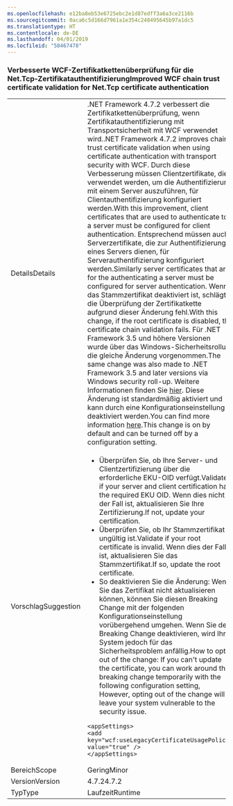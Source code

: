 ```yaml
---
ms.openlocfilehash: e12ba8eb53e6725ebc2e1d87edff3a6a3ce2116b
ms.sourcegitcommit: 0aca6c5d166d7961a1e354c248495645b97a1dc5
ms.translationtype: HT
ms.contentlocale: de-DE
ms.lasthandoff: 04/01/2019
ms.locfileid: "58467478"
---
```

### <a name="improved-wcf-chain-trust-certificate-validation-for-nettcp-certificate-authentication"></a><span data-ttu-id="f4d9f-101">Verbesserte WCF-Zertifikatkettenüberprüfung für die Net.Tcp-Zertifikatauthentifizierung</span><span class="sxs-lookup"><span data-stu-id="f4d9f-101">Improved WCF chain trust certificate validation for Net.Tcp certificate authentication</span></span>

|   |   |
|---|---|
|<span data-ttu-id="f4d9f-102">Details</span><span class="sxs-lookup"><span data-stu-id="f4d9f-102">Details</span></span>|<span data-ttu-id="f4d9f-103">.NET Framework 4.7.2 verbessert die Zertifikatkettenüberprüfung, wenn Zertifikatauthentifizierung mit Transportsicherheit mit WCF verwendet wird.</span><span class="sxs-lookup"><span data-stu-id="f4d9f-103">.NET Framework 4.7.2 improves chain trust certificate validation when using certificate authentication with transport security with WCF.</span></span> <span data-ttu-id="f4d9f-104">Durch diese Verbesserung müssen Clientzertifikate, die verwendet werden, um die Authentifizierung mit einem Server auszuführen, für Clientauthentifizierung konfiguriert werden.</span><span class="sxs-lookup"><span data-stu-id="f4d9f-104">With this improvement, client certificates that are used to authenticate to a server must be configured for client authentication.</span></span>  <span data-ttu-id="f4d9f-105">Entsprechend müssen auch Serverzertifikate, die zur Authentifizierung eines Servers dienen, für Serverauthentifizierung konfiguriert werden.</span><span class="sxs-lookup"><span data-stu-id="f4d9f-105">Similarly server certificates that are for the authenticating a server must be configured for server authentication.</span></span> <span data-ttu-id="f4d9f-106">Wenn das Stammzertifikat deaktiviert ist, schlägt die Überprüfung der Zertifikatkette aufgrund dieser Änderung fehl.</span><span class="sxs-lookup"><span data-stu-id="f4d9f-106">With this change, if the root certificate is disabled, the certificate chain validation fails.</span></span> <span data-ttu-id="f4d9f-107">Für .NET Framework 3.5 und höhere Versionen wurde über das Windows-Sicherheitsrollup die gleiche Änderung vorgenommen.</span><span class="sxs-lookup"><span data-stu-id="f4d9f-107">The same change was also made to .NET Framework 3.5 and later versions via Windows security roll-up.</span></span> <span data-ttu-id="f4d9f-108">Weitere Informationen finden Sie [hier](https://support.microsoft.com/en-us/help/4055269/security-only-update-for-net-framework-3-5-1-4-5-2-4-6-4-6-1-4-6-2-4-7). Diese Änderung ist standardmäßig aktiviert und kann durch eine Konfigurationseinstellung deaktiviert werden.</span><span class="sxs-lookup"><span data-stu-id="f4d9f-108">You can find more information [here](https://support.microsoft.com/en-us/help/4055269/security-only-update-for-net-framework-3-5-1-4-5-2-4-6-4-6-1-4-6-2-4-7).This change is on by default and can be turned off by a configuration setting.</span></span>|
|<span data-ttu-id="f4d9f-109">Vorschlag</span><span class="sxs-lookup"><span data-stu-id="f4d9f-109">Suggestion</span></span>|<ul><li><span data-ttu-id="f4d9f-110">Überprüfen Sie, ob Ihre Server- und Clientzertifizierung über die erforderliche EKU-OID verfügt.</span><span class="sxs-lookup"><span data-stu-id="f4d9f-110">Validate if your server and client certification has the required EKU OID.</span></span> <span data-ttu-id="f4d9f-111">Wenn dies nicht der Fall ist, aktualisieren Sie Ihre Zertifizierung.</span><span class="sxs-lookup"><span data-stu-id="f4d9f-111">If not, update your certification.</span></span></li><li><span data-ttu-id="f4d9f-112">Überprüfen Sie, ob Ihr Stammzertifikat ungültig ist.</span><span class="sxs-lookup"><span data-stu-id="f4d9f-112">Validate if your root certificate is invalid.</span></span> <span data-ttu-id="f4d9f-113">Wenn dies der Fall ist, aktualisieren Sie das Stammzertifikat.</span><span class="sxs-lookup"><span data-stu-id="f4d9f-113">If so, update the root certificate.</span></span></li><li><span data-ttu-id="f4d9f-114">So deaktivieren Sie die Änderung: Wenn Sie das Zertifikat nicht aktualisieren können, können Sie diesen Breaking Change mit der folgenden Konfigurationseinstellung vorübergehend umgehen. Wenn Sie den Breaking Change deaktivieren, wird Ihr System jedoch für das Sicherheitsproblem anfällig.</span><span class="sxs-lookup"><span data-stu-id="f4d9f-114">How to opt out of the change: If you can't update the certificate, you can work around the breaking change temporarily with the following configuration setting,  However, opting out of the change will leave your system vulnerable to the security issue.</span></span></li></ul><pre><code class="lang-xml">&lt;appSettings&gt;&#13;&#10;&lt;add key=&quot;wcf:useLegacyCertificateUsagePolicy&quot; value=&quot;true&quot; /&gt;&#13;&#10;&lt;/appSettings&gt;&#13;&#10;</code></pre>|
|<span data-ttu-id="f4d9f-115">Bereich</span><span class="sxs-lookup"><span data-stu-id="f4d9f-115">Scope</span></span>|<span data-ttu-id="f4d9f-116">Gering</span><span class="sxs-lookup"><span data-stu-id="f4d9f-116">Minor</span></span>|
|<span data-ttu-id="f4d9f-117">Version</span><span class="sxs-lookup"><span data-stu-id="f4d9f-117">Version</span></span>|<span data-ttu-id="f4d9f-118">4.7.2</span><span class="sxs-lookup"><span data-stu-id="f4d9f-118">4.7.2</span></span>|
|<span data-ttu-id="f4d9f-119">Typ</span><span class="sxs-lookup"><span data-stu-id="f4d9f-119">Type</span></span>|<span data-ttu-id="f4d9f-120">Laufzeit</span><span class="sxs-lookup"><span data-stu-id="f4d9f-120">Runtime</span></span>|

